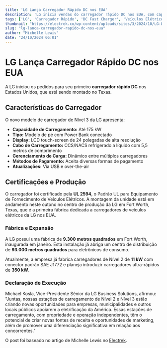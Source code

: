 ```yaml
---
title: 'LG Lança Carregador Rápido DC nos EUA'
description: 'LG inicia vendas do carregador rápido DC nos EUA, com capacidade de 175 kW.'
tags: ['LG', 'Carregador Rápido', 'DC Fast Charger', 'Veículos Elétricos', 'Tecnologia']
thumbnail: "https://electrek.co/wp-content/uploads/sites/3/2024/10/LG-Level-3-Charger.jpg?quality=82&strip=all&w=1600"
slug: "lg-lanca-carregador-rapido-dc-nos-eua"
author: "Michelle Lewis"
date: "24/10/2024 06:01"
---
```


# LG Lança Carregador Rápido DC nos EUA

A LG iniciou os pedidos para seu primeiro **carregador rápido DC** nos Estados Unidos, que está sendo montado no Texas.

## Características do Carregador
O novo modelo de carregador de Nível 3 da LG apresenta:
- **Capacidade de Carregamento:** Até 175 kW
- **Tipo:** Modelo de pé com Power Bank conectado 
- **Display:** LCD touch-screen de 24 polegadas de alta resolução
- **Cabo de Carregamento:** CCS/NACS refrigerado a líquido com 5,5 metros de comprimento
- **Gerenciamento de Carga:** Dinâmico entre múltiplos carregadores
- **Métodos de Pagamento:** Aceita diversas formas de pagamento
- **Atualizações:** Via USB e over-the-air

## Certificações e Produção
O carregador foi certificado pela **UL 2594**, o Padrão UL para Equipamento de Fornecimento de Veículos Elétricos. A montagem da unidade está em andamento neste outono no centro de produção da LG em Fort Worth, Texas, que é a primeira fábrica dedicada a carregadores de veículos elétricos da LG nos EUA.

### Fábrica e Expansão
A LG possui uma fábrica de **9.300 metros quadrados** em Fort Worth, inaugurada em janeiro. Esta instalação já abriga um centro de distribuição de **93.000 metros quadrados** para eletrônicos de consumo.

Atualmente, a empresa já fabrica carregadores de Nível 2 de **11 kW** com conector padrão SAE J1772 e planeja introduzir carregadores ultra-rápidos de **350 kW**.

### Declaração de Execução
Michael Kosla, Vice-Presidente Sênior da LG Business Solutions, afirmou: "Juntas, nossas estações de carregamento de Nível 2 e Nível 3 estão criando novas oportunidades para empresas, municipalidades e outros locais públicos apoiarem a eletrificação da América. Essas estações de carregamento, com propriedade e operação independentes, têm o potencial de criar novas fontes de receita e oportunidades de marketing, além de promover uma diferenciação significativa em relação aos concorrentes."  

O post foi baseado no artigo de Michelle Lewis no [Electrek](https://electrek.co/2024/10/23/lg-dc-fast-charger-us/).